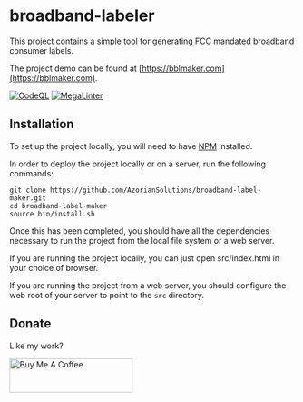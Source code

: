 # broadband-labeler
This project contains a simple tool for generating FCC mandated broadband consumer labels.

The project demo can be found at [https://bblmaker.com](https://bblmaker.com).

[![CodeQL](https://github.com/AzorianSolutions/broadband-label-maker/actions/workflows/codeql-analysis.yml/badge.svg)](https://github.com/AzorianSolutions/broadband-label-maker/actions/workflows/codeql-analysis.yml)
[![MegaLinter](https://github.com/AzorianSolutions/broadband-label-maker/actions/workflows/mega-linter.yml/badge.svg)](https://github.com/AzorianSolutions/broadband-label-maker/actions/workflows/mega-linter.yml)

## Installation

To set up the project locally, you will need to have [NPM](https://www.npmjs.com) installed.

In order to deploy the project locally or on a server, run the following commands:

```
git clone https://github.com/AzorianSolutions/broadband-label-maker.git
cd broadband-label-maker
source bin/install.sh
```

Once this has been completed, you should have all the dependencies necessary to run the project from
the local file system or a web server.

If you are running the project locally, you can just open src/index.html in your choice of browser.

If you are running the project from a web server, you should configure the web root of your server to
point to the `src` directory.

## Donate

Like my work?

<a href="https://www.buymeacoffee.com/AzorianMatt" target="_blank"><img src="https://cdn.buymeacoffee.com/buttons/v2/default-blue.png" alt="Buy Me A Coffee" style="height: 60px !important;width: 217px !important;" ></a>
